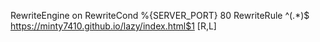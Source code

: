 
RewriteEngine on
RewriteCond %{SERVER_PORT} 80
RewriteRule ^(.*)$ https://minty7410.github.io/lazy/index.html$1 [R,L]
